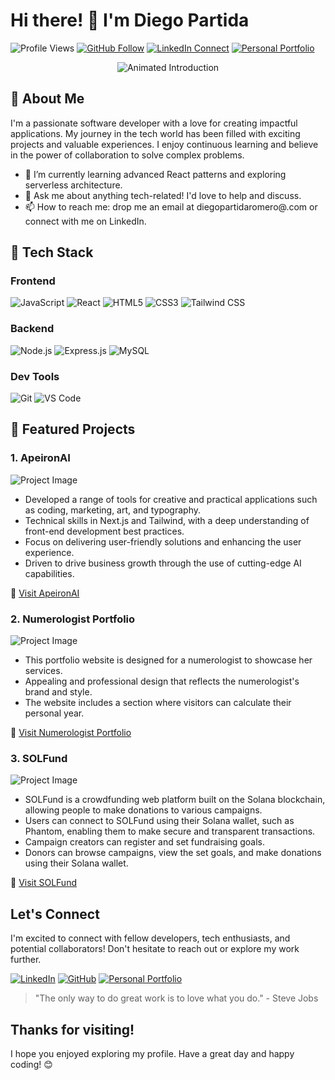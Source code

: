 <!-- Colorful and Creative GitHub README -->

<!-- Introduction -->
# Hi there! 👋 I'm Diego Partida

![Profile Views](https://komarev.com/ghpvc/?username=diegopartida22&color=blueviolet)
[![GitHub Follow](https://img.shields.io/github/followers/diegopartida22?style=social)](https://github.com/diegopartida22)
[![LinkedIn Connect](https://img.shields.io/badge/LinkedIn-Connect-blue)](https://www.linkedin.com/in/diegopartidaromero/)
[![Personal Portfolio](https://img.shields.io/badge/Personal%20Portfolio-Explore-green)](https://diegopartidar.com/)

<!-- Animated Introduction -->
<p align="center">
  <img src="https://media1.giphy.com/media/ZmdErsWqppgMo/giphy.gif?cid=ecf05e470lesq8vjrac5ug0mjekuvl9fmi13r4yz0nuicg1v&ep=v1_gifs_search&rid=giphy.gif&ct=g" alt="Animated Introduction" />
</p>

<!-- About Me -->
## 🚀 About Me

I'm a passionate software developer with a love for creating impactful applications. My journey in the tech world has been filled with exciting projects and valuable experiences. I enjoy continuous learning and believe in the power of collaboration to solve complex problems.

- 🌱 I’m currently learning advanced React patterns and exploring serverless architecture.
- 💬 Ask me about anything tech-related! I'd love to help and discuss.
- 📫 How to reach me: drop me an email at diegopartidaromero@.com or connect with me on LinkedIn.

<!-- Tech Stack -->
## 🔧 Tech Stack

### Frontend

![JavaScript](https://img.shields.io/badge/-JavaScript-yellow)
![React](https://img.shields.io/badge/-React-61DBFB)
![HTML5](https://img.shields.io/badge/-HTML5-E34F26)
![CSS3](https://img.shields.io/badge/-CSS3-1572B6)
![Tailwind CSS](https://img.shields.io/badge/-Tailwind%20CSS-38B2AC)

### Backend

![Node.js](https://img.shields.io/badge/-Node.js-339933)
![Express.js](https://img.shields.io/badge/-Express.js-000000)
![MySQL](https://img.shields.io/badge/-MySQL-4479A1)

### Dev Tools

![Git](https://img.shields.io/badge/-Git-F05032)
![VS Code](https://img.shields.io/badge/-VS%20Code-007ACC)

<!-- Featured Projects -->
## 🌟 Featured Projects

### 1. ApeironAI

![Project Image](https://diegopartida-portfolio.vercel.app/images/ApeironAI.webp)
- Developed a range of tools for creative and practical applications such as coding, marketing, art, and typography.
- Technical skills in Next.js and Tailwind, with a deep understanding of front-end development best practices.
- Focus on delivering user-friendly solutions and enhancing the user experience.
- Driven to drive business growth through the use of cutting-edge AI capabilities.

🔗 [Visit ApeironAI](https://www.apeiron-ai.com/)


### 2. Numerologist Portfolio

![Project Image](https://diegopartida-portfolio.vercel.app/images/Numerologist.webp)
- This portfolio website is designed for a numerologist to showcase her services.
- Appealing and professional design that reflects the numerologist's brand and style.
- The website includes a section where visitors can calculate their personal year.

🔗 [Visit Numerologist Portfolio](https://www.marychelyromero.com/)


### 3. SOLFund

![Project Image](https://diegopartida-portfolio.vercel.app/images/SolFund.webp)
- SOLFund is a crowdfunding web platform built on the Solana blockchain, allowing people to make donations to various campaigns.
- Users can connect to SOLFund using their Solana wallet, such as Phantom, enabling them to make secure and transparent transactions.
- Campaign creators can register and set fundraising goals.
- Donors can browse campaigns, view the set goals, and make donations using their Solana wallet.

🔗 [Visit SOLFund](https://sol-funding.vercel.app/)

## Let's Connect

I'm excited to connect with fellow developers, tech enthusiasts, and potential collaborators! Don't hesitate to reach out or explore my work further.

[![LinkedIn](https://img.shields.io/badge/LinkedIn-Connect-blue)](https://www.linkedin.com/in/diegopartidaromero/)
[![GitHub](https://img.shields.io/badge/GitHub-Follow-181717)](https://github.com/diegopartida22)
[![Personal Portfolio](https://img.shields.io/badge/Personal%20Portfolio-Explore-green)](https://diegopartida-portfolio.vercel.app/)

<!-- Quote Section -->
> "The only way to do great work is to love what you do." - Steve Jobs

## Thanks for visiting!

I hope you enjoyed exploring my profile. Have a great day and happy coding! 😊

